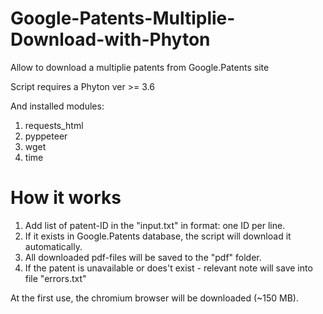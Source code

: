 # Google-Patents-Multiplie-Download-with-Phyton
Allow to download a multiplie patents from Google.Patents site

Script requires a Phyton ver >= 3.6

And installed modules:
1. requests_html
2. pyppeteer
3. wget
4. time

# How it works
1. Add list of patent-ID in the "input.txt" in format: one ID per line.
2. If it exists in Google.Patents database, the script will download it automatically.
3. All downloaded pdf-files will be saved to the "pdf" folder.
4. If the patent is unavailable or does't exist - relevant note will save into file "errors.txt"

At the first use, the chromium browser will be downloaded (~150 MB).
